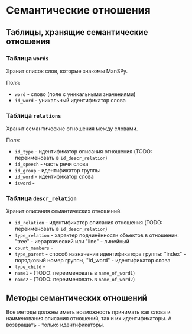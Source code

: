 # Семантические отношения

## Таблицы, хранящие семантические отношения

### Таблица `words`

Хранит список слов, которые знакомы ManSPy.

Поля:
- `word` - слово (поле с уникальными значениями)
- `id_word` - уникальный идентификатор слова

### Таблица `relations`

Хранит семантические отношения между словами.

Поля:
- `id_type` - идентификатор описания отношения (TODO: переименовать в `id_descr_relation`)
- `id_speech` - часть речи слова
- `id_group` - идентификатор группы
- `id_word` - идентификатор слова
- `isword` -

### Таблица `descr_relation`

Хранит описания семантических отношений.


- `id_relation` - идентификатор описания отношения (TODO: переименовать в `id_descr_relation`)
- `type_relation` - характер подчинённости объектов в отношении: "tree" - иерархический или "line" - линейный
- `count_members` -
- `type_parent` - способ назначения идентификатора группы: "index" - порядковый номер группы, "id_word" - идентификатор слова
- `type_child` -
- `name1` - (TODO: переименовать в `name_of_word1`)
- `name2` - (TODO: переименовать в `name_of_word2`)

## Методы семантических отношений

Все методы должны иметь возможность принимать как слова и наименования описания отношений, так и их идентификаторы.
А возвращать - только идентификаторы.
